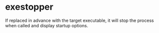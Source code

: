 # exestopper
If replaced in advance with the target executable, it will stop the process when called and display startup options.
